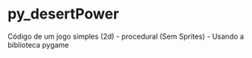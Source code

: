 # py_desertPower
Código de um jogo simples (2d) - procedural (Sem Sprites) - Usando a biblioteca pygame
